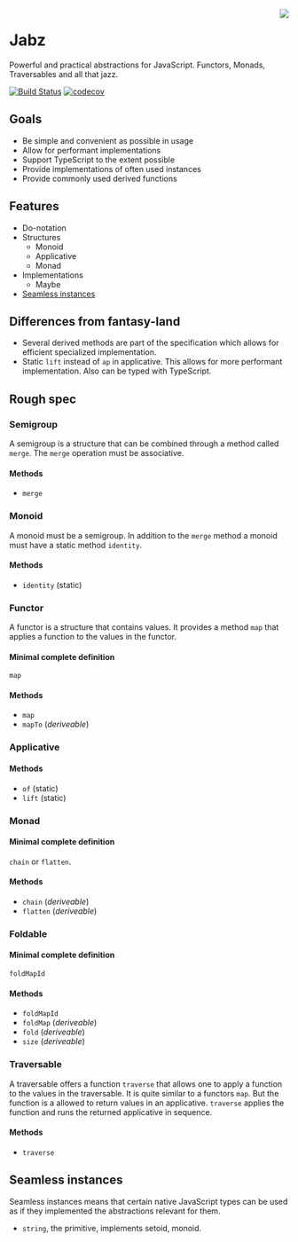 <img align="right" src="https://avatars0.githubusercontent.com/u/21360882?v=3&s=200">

# Jabz

Powerful and practical abstractions for JavaScript. Functors, Monads,
Traversables and all that jazz.

[![Build Status](https://travis-ci.org/Funkia/jabz.svg?branch=master)](https://travis-ci.org/Funkia/jabz)
[![codecov](https://codecov.io/gh/Funkia/jabz/branch/master/graph/badge.svg)](https://codecov.io/gh/Funkia/jabz)

## Goals

* Be simple and convenient as possible in usage
* Allow for performant implementations
* Support TypeScript to the extent possible
* Provide implementations of often used instances
* Provide commonly used derived functions

## Features

* Do-notation
* Structures
  * Monoid
  * Applicative
  * Monad
* Implementations
  * Maybe
* [Seamless instances](#seamless-instances)

## Differences from fantasy-land

* Several derived methods are part of the specification which allows
  for efficient specialized implementation.
* Static `lift` instead of `ap` in applicative. This allows for more
  performant implementation. Also can be typed with TypeScript.

## Rough spec

### Semigroup

A semigroup is a structure that can be combined through a method
called `merge`. The `merge` operation must be associative.

#### Methods

* `merge`

### Monoid

A monoid must be a semigroup. In addition to the `merge` method a
monoid must have a static method `identity`.

#### Methods

* `identity` (static)

### Functor

A functor is a structure that contains values. It provides a method
`map` that applies a function to the values in the functor.

#### Minimal complete definition

`map`

#### Methods

* `map`
* `mapTo` (_deriveable_)

### Applicative

#### Methods

* `of` (static)
* `lift` (static)

### Monad

#### Minimal complete definition

`chain` or `flatten`.

#### Methods

* `chain` (_deriveable_)
* `flatten` (_deriveable_)

### Foldable

#### Minimal complete definition

`foldMapId`

#### Methods

* `foldMapId`
* `foldMap` (_deriveable_)
* `fold` (_deriveable_)
* `size` (_deriveable_)

### Traversable

A traversable offers a function `traverse` that allows one to apply a
function to the values in the traversable. It is quite similar to a
functors `map`. But the function is a allowed to return values in an
applicative. `traverse` applies the function and runs the returned
applicative in sequence.

#### Methods

* `traverse`


## Seamless instances

Seamless instances means that certain native JavaScript types can be
used as if they implemented the abstractions relevant for them.

* `string`, the primitive, implements setoid, monoid.

